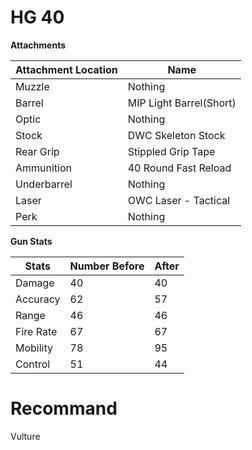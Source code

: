 # HG 40

**Attachments**

|Attachment Location|Name|
|-------------------|-----------|
|Muzzle             |Nothing    |
|Barrel |MIP Light Barrel(Short)|
|Optic              |Nothing    |
|Stock    |   DWC Skeleton Stock|
|Rear Grip | Stippled Grip Tape |
|Ammunition|40 Round Fast Reload|
|Underbarrel|            Nothing|
|Laser| OWC Laser - Tactical    |
|Perk |  Nothing                |

**Gun Stats**

|Stats |Number Before|After|
|------|-------------|-----|
|Damage|40           |40   |
|Accuracy| 62        |57   |
|Range |46           |46   |
|Fire Rate|67        |67   |
|Mobility |78        |95   |
|Control  |51        |44   |

# Recommand

Vulture
